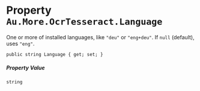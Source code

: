 # Property `Au.More.OcrTesseract.Language`

One or more of installed languages, like `"deu"` or `"eng+deu"`. If `null` (default), uses `"eng"`.

```
public string Language { get; set; }
```

##### Property Value

`string`